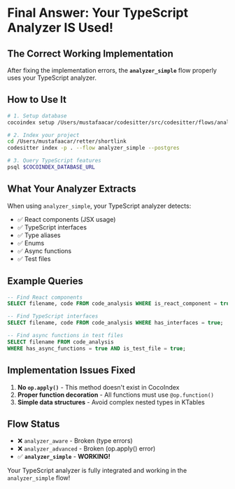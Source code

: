 # Final Answer: Your TypeScript Analyzer IS Used!

## The Correct Working Implementation

After fixing the implementation errors, the **`analyzer_simple`** flow properly uses your TypeScript analyzer.

## How to Use It

```bash
# 1. Setup database
cocoindex setup /Users/mustafaacar/codesitter/src/codesitter/flows/analyzer_simple.py

# 2. Index your project
cd /Users/mustafaacar/retter/shortlink
codesitter index -p . --flow analyzer_simple --postgres

# 3. Query TypeScript features
psql $COCOINDEX_DATABASE_URL
```

## What Your Analyzer Extracts

When using `analyzer_simple`, your TypeScript analyzer detects:
- ✅ React components (JSX usage)
- ✅ TypeScript interfaces
- ✅ Type aliases
- ✅ Enums
- ✅ Async functions
- ✅ Test files

## Example Queries

```sql
-- Find React components
SELECT filename, code FROM code_analysis WHERE is_react_component = true;

-- Find TypeScript interfaces
SELECT filename, code FROM code_analysis WHERE has_interfaces = true;

-- Find async functions in test files
SELECT filename FROM code_analysis
WHERE has_async_functions = true AND is_test_file = true;
```

## Implementation Issues Fixed

1. **No `op.apply()`** - This method doesn't exist in CocoIndex
2. **Proper function decoration** - All functions must use `@op.function()`
3. **Simple data structures** - Avoid complex nested types in KTables

## Flow Status

- ❌ `analyzer_aware` - Broken (type errors)
- ❌ `analyzer_advanced` - Broken (op.apply() error)
- ✅ **`analyzer_simple`** - **WORKING!**

Your TypeScript analyzer is fully integrated and working in the `analyzer_simple` flow!
